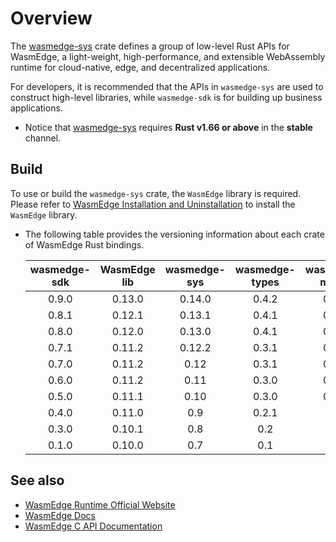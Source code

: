 # Overview

The [wasmedge-sys](https://crates.io/crates/wasmedge-sys) crate defines a group of low-level Rust APIs for WasmEdge, a light-weight, high-performance, and extensible WebAssembly runtime for cloud-native, edge, and decentralized applications.

For developers, it is recommended that the APIs in `wasmedge-sys` are used to construct high-level libraries, while `wasmedge-sdk` is for building up business applications.

* Notice that [wasmedge-sys](https://crates.io/crates/wasmedge-sys) requires **Rust v1.66 or above** in the **stable** channel.

## Build

To use or build the `wasmedge-sys` crate, the `WasmEdge` library is required. Please refer to [WasmEdge Installation and Uninstallation](https://wasmedge.org/book/en/quick_start/install.html) to install the `WasmEdge` library.

* The following table provides the versioning information about each crate of WasmEdge Rust bindings.

  | wasmedge-sdk  | WasmEdge lib  | wasmedge-sys  | wasmedge-types| wasmedge-macro| async-wasi|
  | :-----------: | :-----------: | :-----------: | :-----------: | :-----------: | :-------: |
  | 0.9.0         | 0.13.0        | 0.14.0        | 0.4.2         | 0.4.0         | 0.0.1     |
  | 0.8.1         | 0.12.1        | 0.13.1        | 0.4.1         | 0.3.0         | -         |
  | 0.8.0         | 0.12.0        | 0.13.0        | 0.4.1         | 0.3.0         | -         |
  | 0.7.1         | 0.11.2        | 0.12.2        | 0.3.1         | 0.3.0         | -         |
  | 0.7.0         | 0.11.2        | 0.12          | 0.3.1         | 0.3.0         | -         |
  | 0.6.0         | 0.11.2        | 0.11          | 0.3.0         | 0.2.0         | -         |
  | 0.5.0         | 0.11.1        | 0.10          | 0.3.0         | 0.1.0         | -         |
  | 0.4.0         | 0.11.0        | 0.9           | 0.2.1         | -             | -         |
  | 0.3.0         | 0.10.1        | 0.8           | 0.2           | -             | -         |
  | 0.1.0         | 0.10.0        | 0.7           | 0.1           | -             | -         |

## See also

* [WasmEdge Runtime Official Website](https://wasmedge.org/)
* [WasmEdge Docs](https://wasmedge.org/book/en/)
* [WasmEdge C API Documentation](https://github.com/WasmEdge/WasmEdge/blob/master/docs/c_api.md)
